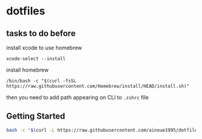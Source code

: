 # dotfiles

## tasks to do before

install xcode to use homebrew

```
xcode-select --install
```

install homebrew

```
/bin/bash -c "$(curl -fsSL https://raw.githubusercontent.com/Homebrew/install/HEAD/install.sh)"
```

then you need to add path appearing on CLI to `.zshrc` file

## Getting Started
``` bash
bash -c "$(curl -L https://raw.githubusercontent.com/ainoue1995/dotfiles/master/install.sh)"
```